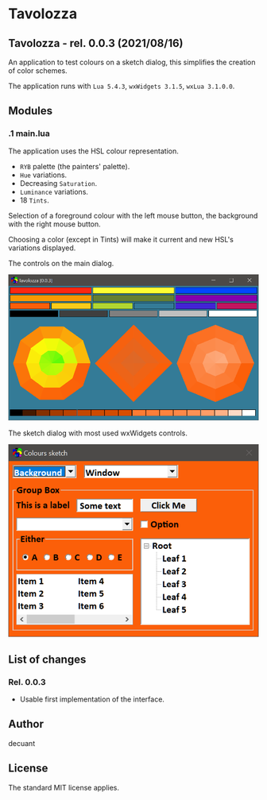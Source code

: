 #  **Tavolozza**


## Tavolozza - rel. 0.0.3 (2021/08/16)

An application to test colours on a sketch dialog, this simplifies the creation of color schemes.

The application runs with ```Lua 5.4.3```, ```wxWidgets 3.1.5```, ```wxLua 3.1.0.0```.


## Modules


### .1 **main.lua**

The application uses the HSL colour representation.

- ```RYB``` palette (the painters' palette).
- ```Hue``` variations.
- Decreasing ```Saturation```.
- ```Luminance``` variations.
- 18 ```Tints```.

Selection of a foreground colour with the left mouse button, the background with the right mouse button.

Choosing a color (except in Tints) will make it current and new HSL's variations displayed.

The controls on the main dialog.

![The actual tavolozza](/doc/Main_Dialog.png)


The sketch dialog with most used wxWidgets controls.

![The sketch dialog](/doc/Test_Dialog.png)



## List of changes



### Rel. 0.0.3


- Usable first implementation of the interface.


## Author

decuant


## License

The standard MIT license applies.


